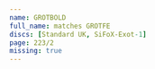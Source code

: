 ```yaml
---
name: GROTBOLD
full_name: matches GROTFE
discs: [Standard UK, SiFoX-Exot-1]
page: 223/2
missing: true
---
```

